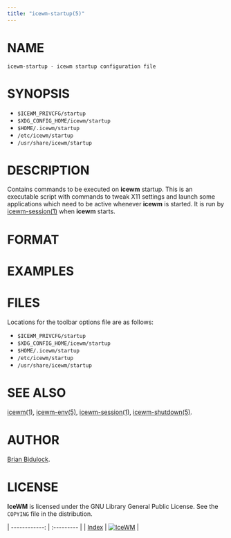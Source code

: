 ```yaml
---
title: "icewm-startup(5)"
---
```

# NAME

    icewm-startup - icewm startup configuration file

# SYNOPSIS

- `$ICEWM_PRIVCFG/startup`
- `$XDG_CONFIG_HOME/icewm/startup`
- `$HOME/.icewm/startup`
- `/etc/icewm/startup`
- `/usr/share/icewm/startup`

# DESCRIPTION

Contains commands to be executed on **icewm** startup.  This is an
executable script with commands to tweak X11 settings and launch some
applications which need to be active whenever **icewm** is started.
It is run by [icewm-session(1)](icewm-session.md) when **icewm** starts.

# FORMAT

# EXAMPLES

# FILES

Locations for the toolbar options file are as follows:

- `$ICEWM_PRIVCFG/startup`
- `$XDG_CONFIG_HOME/icewm/startup`
- `$HOME/.icewm/startup`
- `/etc/icewm/startup`
- `/usr/share/icewm/startup`

# SEE ALSO

[icewm(1)](icewm.md),
[icewm-env(5)](icewm-env.md),
[icewm-session(1)](icewm-session.md),
[icewm-shutdown(5)](icewm-shutdown.md).

# AUTHOR

[Brian Bidulock](mailto:bidulock@openss7.org).

# LICENSE

**IceWM** is licensed under the GNU Library General Public License.
See the `COPYING` file in the distribution.

| ------------: | :--------- |
| [Index](/man) | [![IceWM](/images/logom.jpg "ice-wm.org")](https://ice-wm.org "ice-wm.org") |
